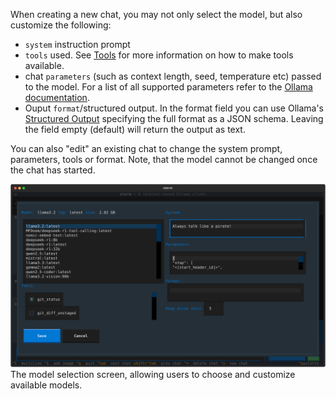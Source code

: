 When creating a new chat, you may not only select the model, but also customize the following:

-  `system` instruction prompt
- `tools` used. See [Tools](tools.md) for more information on how to make tools available.
- chat `parameters` (such as context length, seed, temperature etc) passed to the model. For a list of all supported parameters refer to the [Ollama documentation](https://github.com/ollama/ollama/blob/main/docs/modelfile.md#valid-parameters-and-values). 
-  Ouput `format`/structured output. In the format field you can use Ollama's [Structured Output](https://ollama.com/blog/structured-outputs) specifying the full format as a JSON schema. Leaving the field empty (default) will return the output as text.

You can also "edit" an existing chat to change the system prompt, parameters, tools or format. Note, that the model cannot be changed once the chat has started.

![Model selection](./img/customizations.svg)
The model selection screen, allowing users to choose and customize available models.
